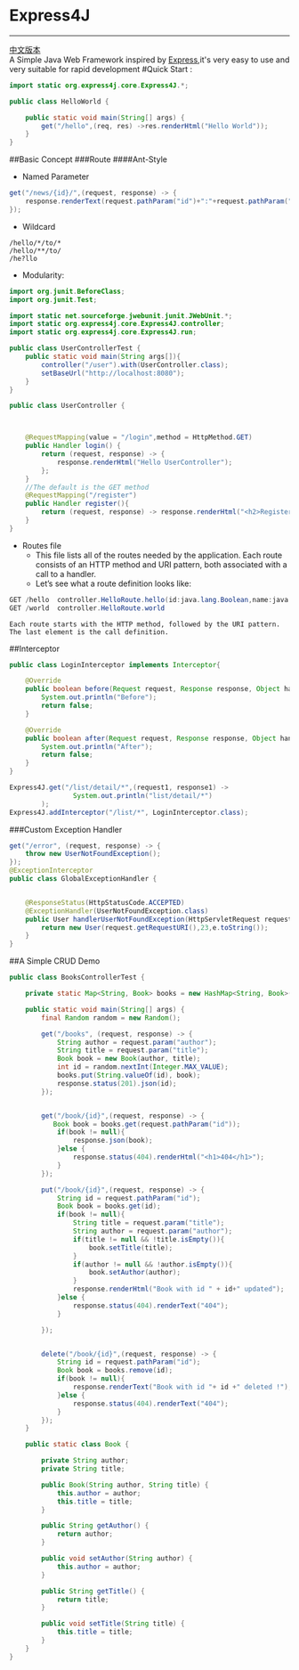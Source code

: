 # Express4J
--------------------------------------------------------------------------------------------------------------------------------------
[中文版本](https://github.com/aCoder2013/Express4J/blob/master/README-ZH.MD)
<br>
A Simple Java Web Framework inspired by [Express](http://expressjs.com/en/index.html),it's very easy to use and very suitable for
rapid development
#Quick Start :
```java
import static org.express4j.core.Express4J.*;

public class HelloWorld {

    public static void main(String[] args) {
        get("/hello",(req, res) ->res.renderHtml("Hello World"));
    }
}
```
##Basic Concept
###Route
####Ant-Style
<br>
-   Named Parameter
```java
get("/news/{id}/",(request, response) -> {
    response.renderText(request.pathParam("id")+":"+request.pathParam("detailId"));
});
```

-   Wildcard 
```
/hello/*/to/*
/hello/**/to/
/he?llo
```

-   Modularity:
```java
import org.junit.BeforeClass;
import org.junit.Test;

import static net.sourceforge.jwebunit.junit.JWebUnit.*;
import static org.express4j.core.Express4J.controller;
import static org.express4j.core.Express4J.run;

public class UserControllerTest {
    public static void main(String args[]){
        controller("/user").with(UserController.class);
        setBaseUrl("http://localhost:8080");
    }
}

public class UserController {



    @RequestMapping(value = "/login",method = HttpMethod.GET)
    public Handler login() {
        return (request, response) -> {
            response.renderHtml("Hello UserController");
        };
    }
    //The default is the GET method
    @RequestMapping("/register")
    public Handler register(){
        return (request, response) -> response.renderHtml("<h2>Register</h2>");
    }
}
```
-   Routes file
    *   This file lists all of the routes needed by the application. Each route consists of an HTTP method and URI pattern, both associated with a call to a handler.
    *    Let’s see what a route definition looks like:
```java
GET /hello  controller.HelloRoute.hello(id:java.lang.Boolean,name:java.lang.String)
GET /world  controller.HelloRoute.world
```
    Each route starts with the HTTP method, followed by the URI pattern. The last element is the call definition.
##Interceptor
```java
public class LoginInterceptor implements Interceptor{

    @Override
    public boolean before(Request request, Response response, Object handler) {
        System.out.println("Before");
        return false;
    }

    @Override
    public boolean after(Request request, Response response, Object handler) {
        System.out.println("After");
        return false;
    }
}

Express4J.get("/list/detail/*",(request1, response1) ->
                System.out.println("list/detail/*")
        );
Express4J.addInterceptor("/list/*", LoginInterceptor.class);
```
###Custom Exception Handler
```java
get("/error", (request, response) -> {
    throw new UserNotFoundException();
});
@ExceptionInterceptor
public class GlobalExceptionHandler {


    @ResponseStatus(HttpStatusCode.ACCEPTED)
    @ExceptionHandler(UserNotFoundException.class)
    public User handlerUserNotFoundException(HttpServletRequest request,UserNotFoundException e){
        return new User(request.getRequestURI(),23,e.toString());
    }
}
```
##A Simple CRUD Demo
```java
public class BooksControllerTest {

    private static Map<String, Book> books = new HashMap<String, Book>();

    public static void main(String[] args) {
        final Random random = new Random();

        get("/books", (request, response) -> {
            String author = request.param("author");
            String title = request.param("title");
            Book book = new Book(author, title);
            int id = random.nextInt(Integer.MAX_VALUE);
            books.put(String.valueOf(id), book);
            response.status(201).json(id);
        });


        get("/book/{id}",(request, response) -> {
           Book book = books.get(request.pathParam("id"));
            if(book != null){
                response.json(book);
            }else {
                response.status(404).renderHtml("<h1>404</h1>");
            }
        });

        put("/book/{id}",(request, response) -> {
            String id = request.pathParam("id");
            Book book = books.get(id);
            if(book != null){
                String title = request.param("title");
                String author = request.param("author");
                if(title != null && !title.isEmpty()){
                    book.setTitle(title);
                }
                if(author != null && !author.isEmpty()){
                    book.setAuthor(author);
                }
                response.renderHtml("Book with id " + id+" updated");
            }else {
                response.status(404).renderText("404");
            }

        });


        delete("/book/{id}",(request, response) -> {
            String id = request.pathParam("id");
            Book book = books.remove(id);
            if(book != null){
                response.renderText("Book with id "+ id +" deleted !");
            }else {
                response.status(404).renderText("404");
            }
        });
    }

    public static class Book {

        private String author;
        private String title;

        public Book(String author, String title) {
            this.author = author;
            this.title = title;
        }

        public String getAuthor() {
            return author;
        }

        public void setAuthor(String author) {
            this.author = author;
        }

        public String getTitle() {
            return title;
        }

        public void setTitle(String title) {
            this.title = title;
        }
    }
}

```
